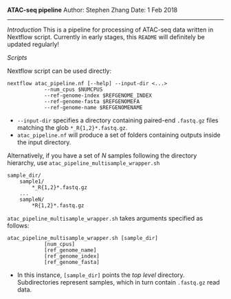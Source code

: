 **ATAC-seq pipeline**
Author:		Stephen Zhang
Date:		1 Feb 2018

____

*Introduction*
This is a pipeline for processing of ATAC-seq data written in Nextflow script. Currently in early stages, this `README` will definitely be updated regularly!

*Scripts*

Nextflow script can be used directly:
```
nextflow atac_pipeline.nf [--help] --input-dir <...>
			--num_cpus $NUMCPUS
            --ref-genome-index $REFGENOME_INDEX
            --ref-genome-fasta $REFGENOMEFA
            --ref-genome-name $REFGENOMENAME

```

* `--input-dir` specifies a directory containing paired-end `.fastq.gz` files matching the glob `*_R{1,2}*.fastq.gz`.
* `atac_pipeline.nf` will produce a set of folders containing outputs inside the input directory.

Alternatively, if you have a set of _N_ samples following the directory hierarchy, use `atac_pipeline_multisample_wrapper.sh`
```
sample_dir/
	sample1/
    	*_R{1,2}*.fastq.gz
    ...
    sampleN/
    	*R{1,2}*.fastq.gz
```

`atac_pipeline_multisample_wrapper.sh` takes arguments specified as follows:

```
atac_pipeline_multisample_wrapper.sh [sample_dir]
			[num_cpus]
            [ref_genome_name]
            [ref_genome_index]
            [ref_genome_fasta]
```

* In this instance, `[sample_dir]` points the _top level_ directory. Subdirectories represent samples, which in turn contain `.fastq.gz` read data.
